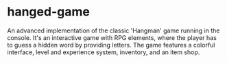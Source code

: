 # hanged-game
An advanced implementation of the classic 'Hangman' game running in the console. It's an interactive game with RPG elements, where the player has to guess a hidden word by providing letters. The game features a colorful interface, level and experience system, inventory, and an item shop.
